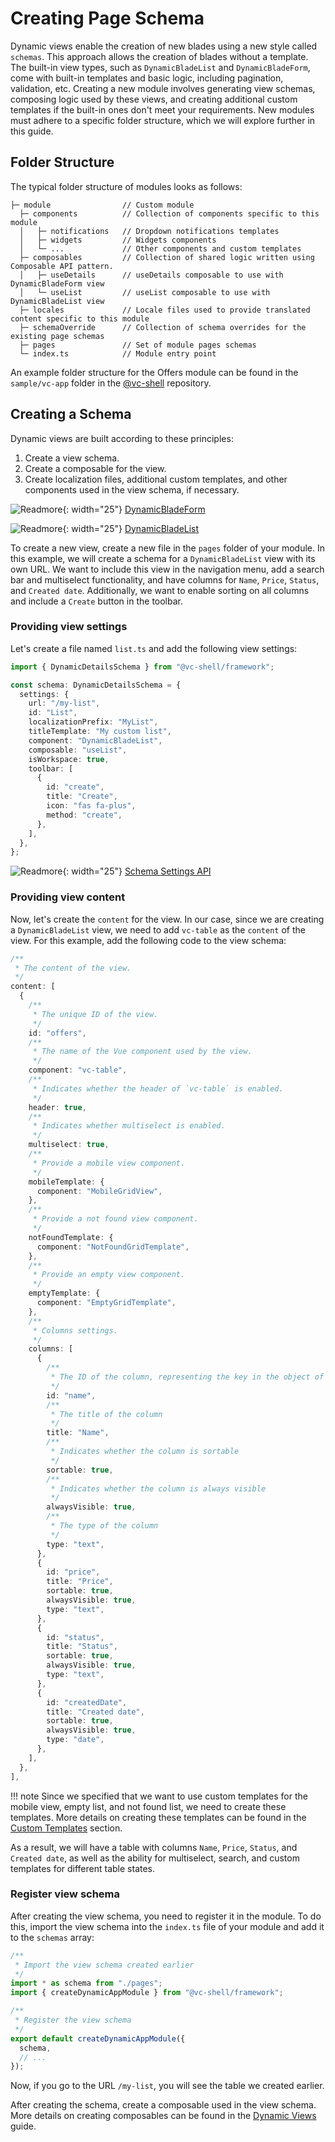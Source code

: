 # Creating Page Schema

Dynamic views enable the creation of new blades using a new style called `schemas`. This approach allows the creation of blades without a template. The built-in view types, such as `DynamicBladeList` and `DynamicBladeForm`, come with built-in templates and basic logic, including pagination, validation, etc. Creating a new module involves generating view schemas, composing logic used by these views, and creating additional custom templates if the built-in ones don't meet your requirements. New modules must adhere to a specific folder structure, which we will explore further in this guide.

## Folder Structure

The typical folder structure of modules looks as follows:

```
├─ module                // Custom module
  ├─ components          // Collection of components specific to this module
  │   ├─ notifications   // Dropdown notifications templates
  │   ├─ widgets         // Widgets components
  │   └─ ...             // Other components and custom templates
  ├─ composables         // Collection of shared logic written using Composable API pattern.
  │   ├─ useDetails      // useDetails composable to use with DynamicBladeForm view
  │   └─ useList         // useList composable to use with DynamicBladeList view
  ├─ locales             // Locale files used to provide translated content specific to this module
  ├─ schemaOverride      // Collection of schema overrides for the existing page schemas
  ├─ pages               // Set of module pages schemas
  └─ index.ts            // Module entry point
```

An example folder structure for the Offers module can be found in the `sample/vc-app` folder in the [@vc-shell](https://github.com/VirtoCommerce/vc-shell) repository.

## Creating a Schema

Dynamic views are built according to these principles:

1. Create a view schema.
2. Create a composable for the view.
3. Create localization files, additional custom templates, and other components used in the view schema, if necessary.

![Readmore](../../../media/readmore.png){: width="25"} [DynamicBladeForm](Dynamic-Blade-Form.md)

![Readmore](../../../media/readmore.png){: width="25"} [DynamicBladeList](Dynamic-Blade-List.md) 

To create a new view, create a new file in the `pages` folder of your module. In this example, we will create a schema for a `DynamicBladeList` view with its own URL. We want to include this view in the navigation menu, add a search bar and multiselect functionality, and have columns for `Name`, `Price`, `Status`, and `Created date`. Additionally, we want to enable sorting on all columns and include a `Create` button in the toolbar.

### Providing view settings

Let's create a file named `list.ts` and add the following view settings:

```typescript
import { DynamicDetailsSchema } from "@vc-shell/framework";

const schema: DynamicDetailsSchema = {
  settings: {
    url: "/my-list",
    id: "List",
    localizationPrefix: "MyList",
    titleTemplate: "My custom list",
    component: "DynamicBladeList",
    composable: "useList",
    isWorkspace: true,
    toolbar: [
      {
        id: "create",
        title: "Create",
        icon: "fas fa-plus",
        method: "create",
      },
    ],
  },
};
```

![Readmore](../../../media/readmore.png){: width="25"} [Schema Settings API](./views/schema-settings.md)


### Providing view content

Now, let's create the `content` for the view. In our case, since we are creating a `DynamicBladeList` view, we need to add `vc-table` as the `content` of the view. For this example, add the following code to the view schema:

```typescript
/**
 * The content of the view.
 */
content: [
  {
    /**
     * The unique ID of the view.
     */
    id: "offers",
    /**
     * The name of the Vue component used by the view.
     */
    component: "vc-table",
    /**
     * Indicates whether the header of `vc-table` is enabled.
     */
    header: true,
    /**
     * Indicates whether multiselect is enabled.
     */
    multiselect: true,
    /**
     * Provide a mobile view component.
     */
    mobileTemplate: {
      component: "MobileGridView",
    },
    /**
     * Provide a not found view component.
     */
    notFoundTemplate: {
      component: "NotFoundGridTemplate",
    },
    /**
     * Provide an empty view component.
     */
    emptyTemplate: {
      component: "EmptyGridTemplate",
    },
    /**
     * Columns settings.
     */
    columns: [
      {
        /**
         * The ID of the column, representing the key in the object of the blade's loaded data
         */
        id: "name",
        /**
         * The title of the column
         */
        title: "Name",
        /**
         * Indicates whether the column is sortable
         */
        sortable: true,
        /**
         * Indicates whether the column is always visible
         */
        alwaysVisible: true,
        /**
         * The type of the column
         */
        type: "text",
      },
      {
        id: "price",
        title: "Price",
        sortable: true,
        alwaysVisible: true,
        type: "text",
      },
      {
        id: "status",
        title: "Status",
        sortable: true,
        alwaysVisible: true,
        type: "text",
      },
      {
        id: "createdDate",
        title: "Created date",
        sortable: true,
        alwaysVisible: true,
        type: "date",
      },
    ],
  },
],
```

!!! note
    Since we specified that we want to use custom templates for the mobile view, empty list, and not found list, we need to create these templates. More details on creating these templates can be found in the [Custom Templates](./custom-templates.md) section.

As a result, we will have a table with columns `Name`, `Price`, `Status`, and `Created date`, as well as the ability for multiselect, search, and custom templates for different table states.

### Register view schema

After creating the view schema, you need to register it in the module. To do this, import the view schema into the `index.ts` file of your module and add it to the `schemas` array:

```typescript
/**
 * Import the view schema created earlier
 */
import * as schema from "./pages";
import { createDynamicAppModule } from "@vc-shell/framework";

/**
 * Register the view schema
 */
export default createDynamicAppModule({
  schema,
  // ...
});
```

Now, if you go to the URL `/my-list`, you will see the table we created earlier.

After creating the schema, create a composable used in the view schema. More details on creating composables can be found in the [Dynamic Views](./Dynamic-Views/views.md) guide.